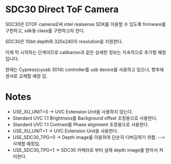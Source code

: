 # SDC30 Direct ToF Camera
SDC30은 DTOF camera로써 intel realsense SDK를 이용할 수 있도록 firmware를 구현하고, sdk용 class를 구현하고자 한다.

SDC30은 10bit depth와 320x240의 resolution을 지원한다.

이제 막 시작하는 단계이므로 calibarion과 같은 상세한 정보는 지속적으로 추가할 예정입니다.

현재는 Cypress(cyusb 3014) controller를 usb device를 사용하고 있으나, 향후에 센서로 교체할 예정 임.

# Notes

* USE_XU_UNIT=0 -> UVC Extension Unit을 사용하지 않는다.
 * Standard UVC 1.1 Brightness를 Background offset 조정용으로 사용한다.
 * Standard UVC 1.1 Contrast를 Phase alignment 조정용으로 사용한다.
* USE_XU_UNIT=1 -> UVC Extension Unit을 사용한다.
* USE_SDC30_TPG=0 -> Depth image를 이용하여 단순히 디버깅하기 위함. --> 삭제할 예정임.
* USE_SDC30_TPG=1 -> SDC30 카메라로 부터 실제 depth image를 받아서 처리한다.
